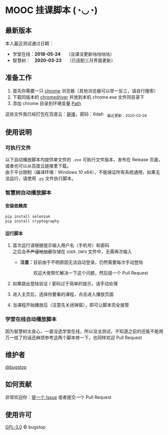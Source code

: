 # MOOC 挂课脚本 (◔◡◔)

## 最新版本
本人最近测试通过日期：
- 学堂在线：**2018-05-24** &emsp;（没课没更新咕咕咕咕）
- 智慧树：&emsp;**2020-03-23** &emsp;（已适配三月界面更新）

## 准备工作  
1. 首先你需要一只&nbsp;[chrome](https://www.google.com/chrome/)&nbsp;浏览器（其他浏览器可以举一反三，请自行搜索）
2. 下载同版本的&nbsp;[chromedriver](https://sites.google.com/a/chromium.org/chromedriver/downloads)&nbsp;并放到本机&nbsp;chrome.exe&nbsp;文件同目录下
3. 添加&nbsp;chrome&nbsp;目录到环境变量&nbsp;[Path](https://www.architectryan.com/2018/03/17/add-to-the-path-on-windows-10/)

这些文件我已经打包在百度云：[链接](https://pan.baidu.com/s/1EJzmyc4OxuVnakxAfi5tSQ)，密码：6dah<sub>&emsp;最近更新：2020-03-24</sub>

## 使用说明

### 可执行文件

以下自动播放脚本均提供单文件的 `.exe` 可执行文件版本，发布在&nbsp;Release&nbsp;页面，或者也可以从百度云链接里下载。  
由于平台限制（编译环境：Windows 10 x64），不能保证所有系统通用，如果无法运行，请使用 `.py` 文件执行脚本。

### 智慧树自动播放脚本

#### 安装依赖库

```bash
pip install selenium
pip install cryptography
```

#### 运行脚本

1. 首次运行请根据提示输入用户名（手机号）和密码  
   之后会~~不严谨地加密~~存储在 `USER_INFO` 文件中，无需再次输入

   - <strong>注意：</strong>目前由于不明原因无法自动登录，仍然需要每次手动登陆

     &emsp;&emsp;&emsp;欢迎大佬帮忙解决一下这个问题，然后提一个 Pull Request

2. 如果跳出登陆验证 / 密码过于简单的提示，请手动处理

3. 进入主页后，选择你要看的课程，点击进入播放页面

4. 当课程开始播放后（注意先关闭弹窗），即可让脚本完全接管

### 学堂在线自动播放脚本

因为智慧树太良心，一直没选学堂在线，所以没法测试，不知道之前的还能不能用  
万一挂了的话还麻烦参考这两个脚本修一下，也同样欢迎 Pull Request

## 维护者

[@bugstop](https://github.com/bugstop)

## 如何贡献

非常欢迎你：[提一个 Issue](https://github.com/bugstop/mooc-autoplay/issues/new) 或者提交一个 Pull Request

## 使用许可

[GPL-3.0](LICENSE) © bugstop
